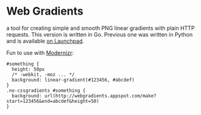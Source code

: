 # Web Gradients #
a tool for creating simple and smooth PNG linear gradients with plain HTTP requests.
This version is written in Go. Previous one was written in Python and is available [on Launchpad](http://bazaar.launchpad.net/~lol2fast4u/webgradients/trunk/files).

Fun to use with [Modernizr](http://modernizr.com):

    #something {
      height: 50px
      /* -webkit, -moz ... */
      background: linear-gradient(#123456, #abcdef)
    }
    .no-cssgradients #something {
      background: url(http://webgradients.appspot.com/make?start=123456&end=abcdef&height=50)
    }

